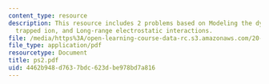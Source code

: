 ```yaml
---
content_type: resource
description: This resource includes 2 problems based on Modeling the dynamics of a
  trapped ion, and Long-range electrostatic interactions.
file: /media/https%3A/open-learning-course-data-rc.s3.amazonaws.com/20-482j-foundations-of-algorithms-and-computational-techniques-in-systems-biology-spring-2006/4462b948d7637bdc623dbe978bd7a816_ps2.pdf
file_type: application/pdf
resourcetype: Document
title: ps2.pdf
uid: 4462b948-d763-7bdc-623d-be978bd7a816
---
```

